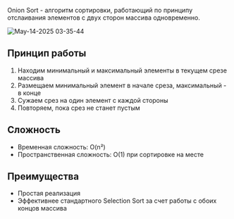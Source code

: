 Onion Sort - алгоритм сортировки, работающий по принципу отслаивания элементов с двух сторон массива одновременно.

![May-14-2025 03-35-44](https://github.com/user-attachments/assets/1d1bab8a-e9c8-4154-a3e6-b31cb9e92ec5)


## Принцип работы
1. Находим минимальный и максимальный элементы в текущем срезе массива
2. Размещаем минимальный элемент в начале среза, максимальный - в конце
3. Сужаем срез на один элемент с каждой стороны
4. Повторяем, пока срез не станет пустым

## Сложность
- Временная сложность: O(n²)
- Пространственная сложность: O(1) при сортировке на месте

## Преимущества
- Простая реализация
- Эффективнее стандартного Selection Sort за счет работы с обоих концов массива
